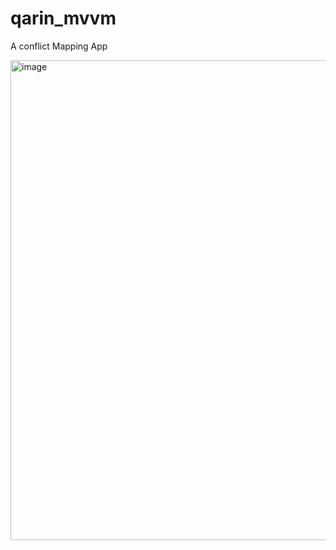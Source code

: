 # qarin_mvvm

A conflict Mapping App

<img width="1366" height="768" alt="image" src="https://github.com/user-attachments/assets/4ab4545d-9c46-473f-bff1-2bd4b21b1e4a" />

